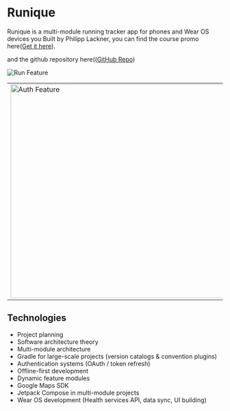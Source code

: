# Runique

Runique is a multi-module running tracker app for phones and Wear OS devices you Built by Philipp Lackner, 
you can find the course promo here([Get it here](https://pl-coding.com/android-essentials-bundle?utm_source=github&utm_medium=readme&utm_campaign=readme_link&utm_id=essentials)).

and the github repository here(([GitHub Repo](https://github.com/philipplackner/Runique))

![Run Feature](https://pl-coding.com/wp-content/uploads/2024/04/run-feature.png)
<table>
  <tr>
    <td>
      <img src="https://pl-coding.com/wp-content/uploads/2024/04/auth-feature.png" alt="Auth Feature" width="500"/>
    </td>
    <td>
      <img src="https://pl-coding.com/wp-content/uploads/2024/04/phone-watch-mockup.png" alt="Phone Watch Mockup" width="300"/>
    </td>
  </tr>
</table>

## Technologies
- Project planning
- Software architecture theory
- Multi-module architecture
- Gradle for large-scale projects (version catalogs & convention plugins)
- Authentication systems (OAuth / token refresh)
- Offline-first development
- Dynamic feature modules
- Google Maps SDK
- Jetpack Compose in multi-module projects
- Wear OS development (Health services API, data sync, UI building)
